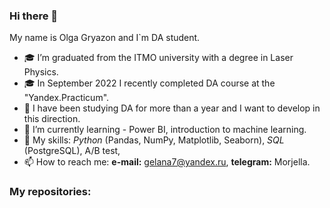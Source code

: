 ### Hi there 👋

My name is Olga Gryazon and I`m DA student. 

- 🎓 I’m graduated from the ITMO university with a degree in Laser Physics.
- 🎓 In September 2022 I recently completed DA course at the "Yandex.Practicum".
- 🌱 I have been studying DA for more than a year and I want to develop in this direction. 
- 🌱 I’m currently learning - Power BI, introduction to machine learning.
- 🔨 My skills: *Python* (Pandas, NumPy, Matplotlib, Seaborn), *SQL* (PostgreSQL), A/B test, 
- 📫 How to reach me: **e-mail:** gelana7@yandex.ru, **telegram:** Morjella. 

### My repositories:



<!--
**Morjella/Morjella** is a ✨ _special_ ✨ repository because its `README.md` (this file) appears on your GitHub profile.

Here are some ideas to get you started:

- 🔭 I’m currently working on ...
- 🌱 I’m currently learning ...
- 👯 I’m looking to collaborate on ...
- 🤔 I’m looking for help with ...
- 💬 Ask me about ...
- 📫 How to reach me: ...
- 😄 Pronouns: ...
- ⚡ Fun fact: ...
-->
